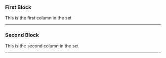 ### First Block

This is the first column in the set

---

### Second Block

This is the second column in the set

---
